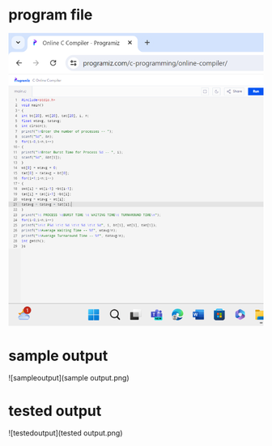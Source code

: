 # program file
![program file](program.png)

# sample output
![sampleoutput](sample output.png)

# tested output
![testedoutput](tested output.png)
